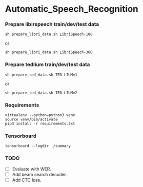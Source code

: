# Automatic_Speech_Recognition

### Prepare libirspeech train/dev/test data
```
sh prepare_libri_data.sh LibriSpeech-100
```
or 
```
sh prepare_libri_data.sh LibriSpeech-360
```

### Prepare tedlium train/dev/test data
```
sh prepare_ted_data.sh TED-LIUMv1
```
or
```
sh prepare_ted_data.sh TED-LIUMv2
```

### Requirements
```
virtualenv --python=python3 venv
source venv/bin/activate
pip3 install -r requirements.txt
```

### Tensorboard
```
tensorboard --logdir ./summary
```

### TODO
- [ ] Evaluate with WER.  
- [ ] Add beam search decoder.  
- [ ] Add CTC loss.
